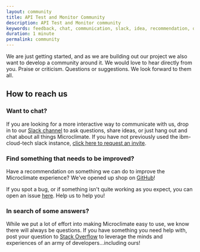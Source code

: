```yaml
---
layout: community
title: API Test and Monitor Community
description: API Test and Monitor community
keywords: feedback, chat, communication, slack, idea, recommendation, question, answer
duration: 1 minute
permalink: community
---
```


We are just getting started, and as we are building out our project we also want to develop a community around it. We would love to hear directly from you. Praise or criticism. Questions or suggestions. We look forward to them all.

## How to reach us

### Want to chat?
If you are looking for a more interactive way to communicate with us, drop in to our [Slack channel](https://ibm-cloud-tech.slack.com/messages/microclimate) to ask questions, share ideas, or just hang out and chat about all things Microclimate. If you have not previously used the ibm-cloud-tech slack instance, [click here to request an invite](https://slack-invite-ibm-cloud-tech.mybluemix.net/).

### Find something that needs to be improved?
Have a recommendation on something we can do to improve the Microclimate experience? We've opened up shop on [GitHub](https://github.com/orgs/microclimate-dev2ops)!

If you spot a bug, or if something isn't quite working as you expect, you can open an issue [here](https://github.com/microclimate-dev2ops/microclimate-dev2ops.github.io/issues). Help us to help you!

### In search of some answers?
While we put a lot of effort into making Microclimate easy to use, we know there will always be questions. If you have something you need help with, post your question to [Stack Overflow](https://stackoverflow.com/questions/tagged/microclimate) to leverage the minds and experiences of an army of developers...including ours!
